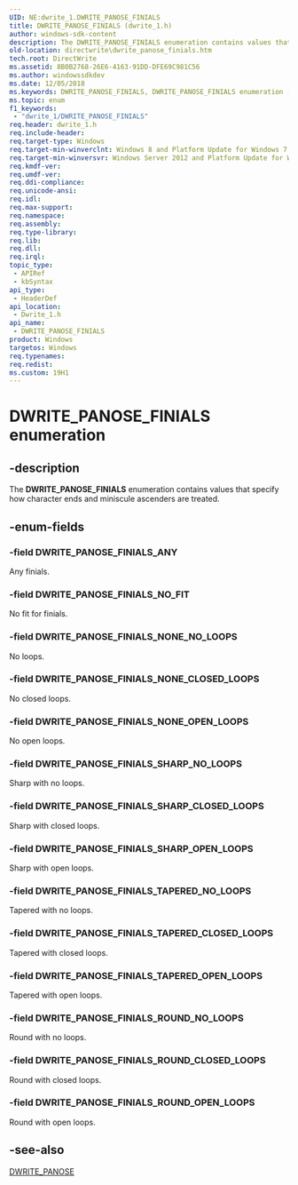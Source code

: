 ```yaml
---
UID: NE:dwrite_1.DWRITE_PANOSE_FINIALS
title: DWRITE_PANOSE_FINIALS (dwrite_1.h)
author: windows-sdk-content
description: The DWRITE_PANOSE_FINIALS enumeration contains values that specify how character ends and miniscule ascenders are treated.
old-location: directwrite\dwrite_panose_finials.htm
tech.root: DirectWrite
ms.assetid: 8B0B2768-26E6-4163-91DD-DFE69C981C56
ms.author: windowssdkdev
ms.date: 12/05/2018
ms.keywords: DWRITE_PANOSE_FINIALS, DWRITE_PANOSE_FINIALS enumeration [Direct Write], DWRITE_PANOSE_FINIALS_ANY, DWRITE_PANOSE_FINIALS_NONE_CLOSED_LOOPS, DWRITE_PANOSE_FINIALS_NONE_NO_LOOPS, DWRITE_PANOSE_FINIALS_NONE_OPEN_LOOPS, DWRITE_PANOSE_FINIALS_NO_FIT, DWRITE_PANOSE_FINIALS_ROUND_CLOSED_LOOPS, DWRITE_PANOSE_FINIALS_ROUND_NO_LOOPS, DWRITE_PANOSE_FINIALS_ROUND_OPEN_LOOPS, DWRITE_PANOSE_FINIALS_SHARP_CLOSED_LOOPS, DWRITE_PANOSE_FINIALS_SHARP_NO_LOOPS, DWRITE_PANOSE_FINIALS_SHARP_OPEN_LOOPS, DWRITE_PANOSE_FINIALS_TAPERED_CLOSED_LOOPS, DWRITE_PANOSE_FINIALS_TAPERED_NO_LOOPS, DWRITE_PANOSE_FINIALS_TAPERED_OPEN_LOOPS, directwrite.dwrite_panose_finials, dwrite_1/DWRITE_PANOSE_FINIALS, dwrite_1/DWRITE_PANOSE_FINIALS_ANY, dwrite_1/DWRITE_PANOSE_FINIALS_NONE_CLOSED_LOOPS, dwrite_1/DWRITE_PANOSE_FINIALS_NONE_NO_LOOPS, dwrite_1/DWRITE_PANOSE_FINIALS_NONE_OPEN_LOOPS, dwrite_1/DWRITE_PANOSE_FINIALS_NO_FIT, dwrite_1/DWRITE_PANOSE_FINIALS_ROUND_CLOSED_LOOPS, dwrite_1/DWRITE_PANOSE_FINIALS_ROUND_NO_LOOPS, dwrite_1/DWRITE_PANOSE_FINIALS_ROUND_OPEN_LOOPS, dwrite_1/DWRITE_PANOSE_FINIALS_SHARP_CLOSED_LOOPS, dwrite_1/DWRITE_PANOSE_FINIALS_SHARP_NO_LOOPS, dwrite_1/DWRITE_PANOSE_FINIALS_SHARP_OPEN_LOOPS, dwrite_1/DWRITE_PANOSE_FINIALS_TAPERED_CLOSED_LOOPS, dwrite_1/DWRITE_PANOSE_FINIALS_TAPERED_NO_LOOPS, dwrite_1/DWRITE_PANOSE_FINIALS_TAPERED_OPEN_LOOPS
ms.topic: enum
f1_keywords: 
 - "dwrite_1/DWRITE_PANOSE_FINIALS"
req.header: dwrite_1.h
req.include-header: 
req.target-type: Windows
req.target-min-winverclnt: Windows 8 and Platform Update for Windows 7 [desktop apps only]
req.target-min-winversvr: Windows Server 2012 and Platform Update for Windows Server 2008 R2 [desktop apps only]
req.kmdf-ver: 
req.umdf-ver: 
req.ddi-compliance: 
req.unicode-ansi: 
req.idl: 
req.max-support: 
req.namespace: 
req.assembly: 
req.type-library: 
req.lib: 
req.dll: 
req.irql: 
topic_type:
 - APIRef
 - kbSyntax
api_type:
 - HeaderDef
api_location:
 - Dwrite_1.h
api_name:
 - DWRITE_PANOSE_FINIALS
product: Windows
targetos: Windows
req.typenames: 
req.redist: 
ms.custom: 19H1
---
```


# DWRITE_PANOSE_FINIALS enumeration


## -description


The <b>DWRITE_PANOSE_FINIALS</b> enumeration contains values that specify how character ends and miniscule ascenders are treated.


## -enum-fields




### -field DWRITE_PANOSE_FINIALS_ANY

Any finials.


### -field DWRITE_PANOSE_FINIALS_NO_FIT

No fit for finials.


### -field DWRITE_PANOSE_FINIALS_NONE_NO_LOOPS

No loops.


### -field DWRITE_PANOSE_FINIALS_NONE_CLOSED_LOOPS

No closed loops.


### -field DWRITE_PANOSE_FINIALS_NONE_OPEN_LOOPS

No open loops.


### -field DWRITE_PANOSE_FINIALS_SHARP_NO_LOOPS

Sharp with no loops.


### -field DWRITE_PANOSE_FINIALS_SHARP_CLOSED_LOOPS

Sharp with closed loops.


### -field DWRITE_PANOSE_FINIALS_SHARP_OPEN_LOOPS

Sharp with open loops.


### -field DWRITE_PANOSE_FINIALS_TAPERED_NO_LOOPS

Tapered with no loops.


### -field DWRITE_PANOSE_FINIALS_TAPERED_CLOSED_LOOPS

Tapered with closed loops.


### -field DWRITE_PANOSE_FINIALS_TAPERED_OPEN_LOOPS

Tapered with open loops.


### -field DWRITE_PANOSE_FINIALS_ROUND_NO_LOOPS

Round with no loops.


### -field DWRITE_PANOSE_FINIALS_ROUND_CLOSED_LOOPS

Round with closed loops.


### -field DWRITE_PANOSE_FINIALS_ROUND_OPEN_LOOPS

Round with open loops.


## -see-also




<a href="/windows/win32/api/dwrite_1/ns-dwrite_1-dwrite_panose">DWRITE_PANOSE</a>
 

 

